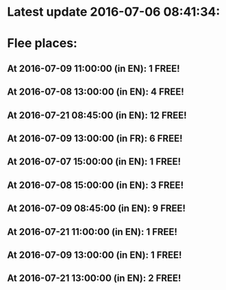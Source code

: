 # Latest update 2016-07-06 08:41:34:
# Flee places:
## At 2016-07-09 11:00:00 (in EN): 1 FREE!
## At 2016-07-08 13:00:00 (in EN): 4 FREE!
## At 2016-07-21 08:45:00 (in EN): 12 FREE!
## At 2016-07-09 13:00:00 (in FR): 6 FREE!
## At 2016-07-07 15:00:00 (in EN): 1 FREE!
## At 2016-07-08 15:00:00 (in EN): 3 FREE!
## At 2016-07-09 08:45:00 (in EN): 9 FREE!
## At 2016-07-21 11:00:00 (in EN): 1 FREE!
## At 2016-07-09 13:00:00 (in EN): 1 FREE!
## At 2016-07-21 13:00:00 (in EN): 2 FREE!
